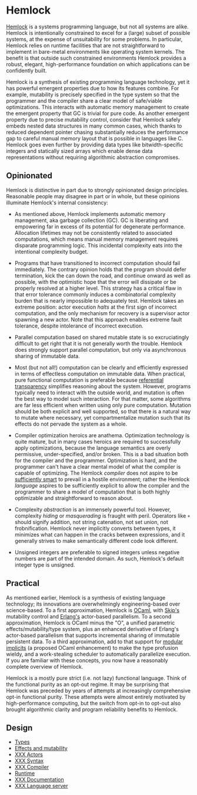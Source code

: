 # Hemlock

[Hemlock](https://github.com/BranchTaken/Hemlock) is a systems programming
language, but not all systems are alike. Hemlock is intentionally constrained to
excel for a (large) subset of possible systems, at the expense of unsuitability
for some problems. In particular, Hemlock relies on runtime facilities that are
not straightforward to implement in bare-metal environments like operating
system kernels. The benefit is that outside such constrained environments
Hemlock provides a robust, elegant, high-performance foundation on which
applications can be confidently built.

Hemlock is a synthesis of existing programming language technology, yet it has
powerful emergent properties due to how its features combine. For example,
mutability is precisely specified in the type system so that the programmer and
the compiler share a clear model of safe/viable optimizations. This interacts
with automatic memory management to create the emergent property that GC is
trivial for pure code. As another emergent property due to precise mutability
control, consider that Hemlock safely embeds nested data structures in many
common cases, which thanks to reduced dependent pointer chasing substantially
reduces the performance gap to careful manual memory layout that is possible in
languages like C. Hemlock goes even further by providing data types like
bitwidth-specific integers and statically sized arrays which enable dense data
representations without requiring algorithmic abstraction compromises.

## Opinionated

Hemlock is distinctive in part due to strongly opinionated design principles.
Reasonable people may disagree in part or in whole, but these opinions
illuminate Hemlock's internal consistency:

- As mentioned above, Hemlock implements automatic memory management, aka
  garbage collection (GC). GC is liberating and empowering far in excess of its
  potential for degenerate performance. Allocation lifetimes may not be
  consistently related to associated computations, which means manual memory
  management requires disparate programming logic. This incidental complexity
  eats into the intentional complexity budget.

- Programs that have transitioned to incorrect computation should fail
  immediately. The contrary opinion holds that the program should defer
  termination, kick the can down the road, and continue onward as well as
  possible, with the optimistic hope that the error will dissipate or be
  properly resolved at a higher level. This strategy has a critical flaw in that
  error tolerance commonly induces a combinatorial complexity burden that is
  nearly impossible to adequately test. Hemlock takes an extreme position: actor
  execution *halts* at the first sign of incorrect computation, and the only
  mechanism for recovery is a supervisor actor spawning a new actor. Note that
  this approach enables extreme fault tolerance, despite intolerance of
  incorrect execution.

- Parallel computation based on shared mutable state is so excruciatingly
  difficult to get right that it is not generally worth the trouble. Hemlock
  does strongly support parallel computation, but only via asynchronous sharing
  of immutable data.

- Most (but not all!) computation can be clearly and efficiently expressed in
  terms of effectless computation on immutable data. When practical, pure
  functional computation is preferable because [referential
  transparency](https://en.wikipedia.org/wiki/Referential_transparency)
  simplifies reasoning about the system. However, programs typically need to
  interact with the outside world, and mutation is often the best way to model
  such interaction. For that matter, some algorithms are far less efficient when
  written using only pure computation. Mutation should be both explicit and well
  supported, so that there is a natural way to mutate where necessary, yet
  compartmentalize mutation such that its effects do not pervade the system as a
  whole.

- Compiler optimization heroics are anathema. Optimization technology is quite
  mature, but in many cases heroics are required to successfully apply
  optimizations, because the language semantics are overly permissive,
  under-specified, and/or broken. This is a bad situation both for the compiler
  and the programmer. Optimization is hard, and the programmer can't have a
  clear mental model of what the compiler is capable of optimizing. The Hemlock
  *compiler* does not aspire to be [sufficiently
  smart](https://wiki.c2.com/?SufficientlySmartCompiler) to prevail in a hostile
  environment; rather the Hemlock *language* aspires to be sufficiently explicit
  to allow the compiler and the programmer to share a model of computation that
  is both highly optimizable and straightforward to reason about.

- Complexity *abstraction* is an immensely powerful tool. However, complexity
  *hiding* or *masquerading* is fraught with peril. Operators like `+` should
  signify addition, not string catenation, not set union, not frobnification.
  Hemlock never implicitly converts between types, it minimizes what can happen
  in the cracks between expressions, and it generally strives to make
  semantically different code look different.

- Unsigned integers are preferable to signed integers unless negative numbers
  are part of the intended domain. As such, Hemlock's default integer type is
  unsigned.

## Practical

As mentioned earlier, Hemlock is a synthesis of existing language technology;
its innovations are overwhelmingly engineering-based over science-based. To a
first approximation, Hemlock is [OCaml](http://ocaml.org/), with
[Skip's](http://skiplang.com/) mutability control and
[Erlang's](https://erlang.org/) actor-based parallelism. To a second
approximation, Hemlock is OCaml minus the "O", a unified parametric
effects/mutability/type system, plus an enhanced derivative of Erlang's
actor-based parallelism that supports incremental sharing of immutable
persistent data. To a third approximation, add to that support for [modular
implicits](http://ocamllabs.io/doc/implicits.html) (a proposed OCaml
enhancement) to make the type profusion wieldy, and a work-stealing scheduler to
automatically parallelize execution. If you are familiar with these concepts,
you now have a reasonably complete overview of Hemlock.

Hemlock is a mostly pure strict (i.e. not lazy) functional language. Think of
the functional purity as an opt-out regime. It may be surprising that Hemlock
was preceded by years of attempts at increasingly comprehensive opt-in
functional purity. These attempts were almost entirely motivated by
high-performance computing, but the switch from opt-in to opt-out also brought
algorithmic clarity and program reliability benefits to Hemlock.

## Design

- [Types](types.md)
- [Effects and mutability](effects_mutability.md)
- [XXX Actors](actors.md)
- [XXX Syntax](syntax.md)
- [XXX Compiler](compiler.md)
- [Runtime](runtime.md)
- [XXX Documentation](documentation.md)
- [XXX Language server](language_server.md)
